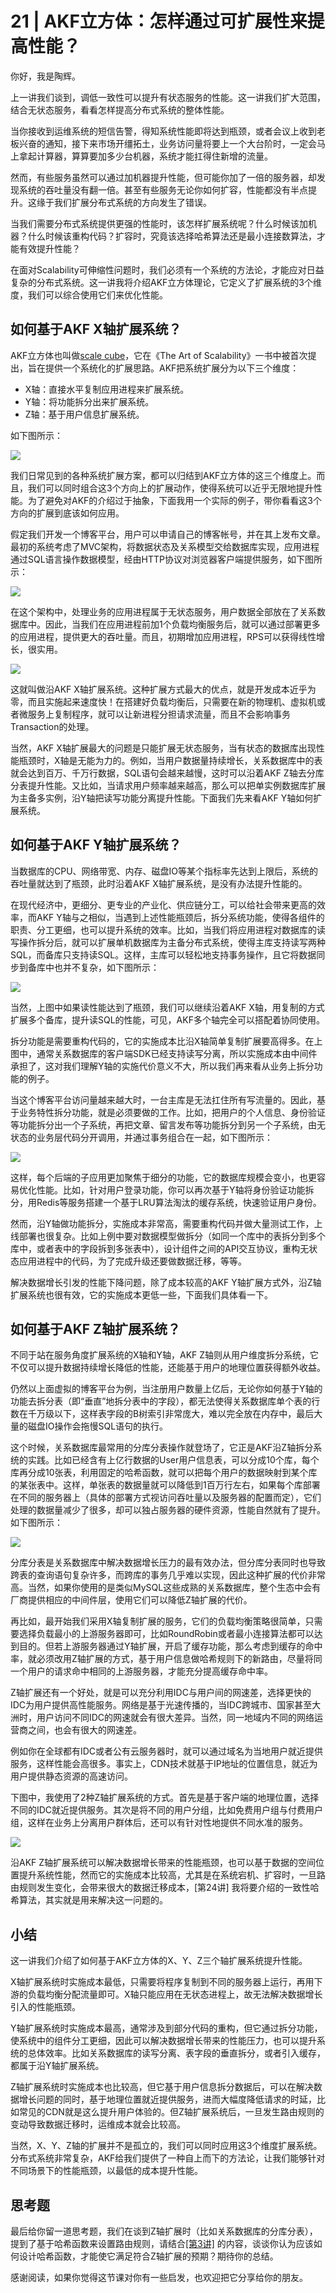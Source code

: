 # 21 \| AKF立方体：怎样通过可扩展性来提高性能？

你好，我是陶辉。

上一讲我们谈到，调低一致性可以提升有状态服务的性能。这一讲我们扩大范围，结合无状态服务，看看怎样提高分布式系统的整体性能。

当你接收到运维系统的短信告警，得知系统性能即将达到瓶颈，或者会议上收到老板兴奋的通知，接下来市场开缰拓土，业务访问量将要上一个大台阶时，一定会马上拿起计算器，算算要加多少台机器，系统才能扛得住新增的流量。

然而，有些服务虽然可以通过加机器提升性能，但可能你加了一倍的服务器，却发现系统的吞吐量没有翻一倍。甚至有些服务无论你如何扩容，性能都没有半点提升。这缘于我们扩展分布式系统的方向发生了错误。

当我们需要分布式系统提供更强的性能时，该怎样扩展系统呢？什么时候该加机器？什么时候该重构代码？扩容时，究竟该选择哈希算法还是最小连接数算法，才能有效提升性能？

在面对Scalability可伸缩性问题时，我们必须有一个系统的方法论，才能应对日益复杂的分布式系统。这一讲我将介绍AKF立方体理论，它定义了扩展系统的3个维度，我们可以综合使用它们来优化性能。

## 如何基于AKF X轴扩展系统？

AKF立方体也叫做[scale cube](<https://en.wikipedia.org/wiki/Scale_cube>)，它在《The Art of Scalability》一书中被首次提出，旨在提供一个系统化的扩展思路。AKF把系统扩展分为以下三个维度：

<!-- [[[read_end]]] -->

- X轴：直接水平复制应用进程来扩展系统。
- Y轴：将功能拆分出来扩展系统。
- Z轴：基于用户信息扩展系统。

<!-- -->

如下图所示：

![](<https://static001.geekbang.org/resource/image/61/aa/61633c7e7679fd10b915494b72abb3aa.jpg?wh=1218*974>)

我们日常见到的各种系统扩展方案，都可以归结到AKF立方体的这三个维度上。而且，我们可以同时组合这3个方向上的扩展动作，使得系统可以近乎无限地提升性能。为了避免对AKF的介绍过于抽象，下面我用一个实际的例子，带你看看这3个方向的扩展到底该如何应用。

假定我们开发一个博客平台，用户可以申请自己的博客帐号，并在其上发布文章。最初的系统考虑了MVC架构，将数据状态及关系模型交给数据库实现，应用进程通过SQL语言操作数据模型，经由HTTP协议对浏览器客户端提供服务，如下图所示：

![](<https://static001.geekbang.org/resource/image/cd/e0/cda814dcfca8820c81024808fe96b1e0.jpg?wh=876*874>)

在这个架构中，处理业务的应用进程属于无状态服务，用户数据全部放在了关系数据库中。因此，当我们在应用进程前加1个负载均衡服务后，就可以通过部署更多的应用进程，提供更大的吞吐量。而且，初期增加应用进程，RPS可以获得线性增长，很实用。

![](<https://static001.geekbang.org/resource/image/d7/62/d7f75f3f5a5e6f8a07b1c47501606962.png?wh=879*856>)

这就叫做沿AKF X轴扩展系统。这种扩展方式最大的优点，就是开发成本近乎为零，而且实施起来速度快！在搭建好负载均衡后，只需要在新的物理机、虚拟机或者微服务上复制程序，就可以让新进程分担请求流量，而且不会影响事务Transaction的处理。

当然，AKF X轴扩展最大的问题是只能扩展无状态服务，当有状态的数据库出现性能瓶颈时，X轴是无能为力的。例如，当用户数据量持续增长，关系数据库中的表就会达到百万、千万行数据，SQL语句会越来越慢，这时可以沿着AKF Z轴去分库分表提升性能。又比如，当请求用户频率越来越高，那么可以把单实例数据库扩展为主备多实例，沿Y轴把读写功能分离提升性能。下面我们先来看AKF Y轴如何扩展系统。

## 如何基于AKF Y轴扩展系统？

当数据库的CPU、网络带宽、内存、磁盘IO等某个指标率先达到上限后，系统的吞吐量就达到了瓶颈，此时沿着AKF X轴扩展系统，是没有办法提升性能的。

在现代经济中，更细分、更专业的产业化、供应链分工，可以给社会带来更高的效率，而AKF Y轴与之相似，当遇到上述性能瓶颈后，拆分系统功能，使得各组件的职责、分工更细，也可以提升系统的效率。比如，当我们将应用进程对数据库的读写操作拆分后，就可以扩展单机数据库为主备分布式系统，使得主库支持读写两种SQL，而备库只支持读SQL。这样，主库可以轻松地支持事务操作，且它将数据同步到备库中也并不复杂，如下图所示：

![](<https://static001.geekbang.org/resource/image/86/74/865885bb7213e62b8e1b715d85c9a974.png?wh=834*791>)

当然，上图中如果读性能达到了瓶颈，我们可以继续沿着AKF X轴，用复制的方式扩展多个备库，提升读SQL的性能，可见，AKF多个轴完全可以搭配着协同使用。

拆分功能是需要重构代码的，它的实施成本比沿X轴简单复制扩展要高得多。在上图中，通常关系数据库的客户端SDK已经支持读写分离，所以实施成本由中间件承担了，这对我们理解Y轴的实施代价意义不大，所以我们再来看从业务上拆分功能的例子。

当这个博客平台访问量越来越大时，一台主库是无法扛住所有写流量的。因此，基于业务特性拆分功能，就是必须要做的工作。比如，把用户的个人信息、身份验证等功能拆分出一个子系统，再把文章、留言发布等功能拆分到另一个子系统，由无状态的业务层代码分开调用，并通过事务组合在一起，如下图所示：

![](<https://static001.geekbang.org/resource/image/3b/af/3bba7bc19965bb9b01c058e67a6471af.png?wh=644*833>)

这样，每个后端的子应用更加聚焦于细分的功能，它的数据库规模会变小，也更容易优化性能。比如，针对用户登录功能，你可以再次基于Y轴将身份验证功能拆分，用Redis等服务搭建一个基于LRU算法淘汰的缓存系统，快速验证用户身份。

然而，沿Y轴做功能拆分，实施成本非常高，需要重构代码并做大量测试工作，上线部署也很复杂。比如上例中要对数据模型做拆分（如同一个库中的表拆分到多个库中，或者表中的字段拆到多张表中），设计组件之间的API交互协议，重构无状态应用进程中的代码，为了完成升级还要做数据迁移，等等。

解决数据增长引发的性能下降问题，除了成本较高的AKF Y轴扩展方式外，沿Z轴扩展系统也很有效，它的实施成本更低一些，下面我们具体看一下。

## 如何基于AKF Z轴扩展系统？

不同于站在服务角度扩展系统的X轴和Y轴，AKF Z轴则从用户维度拆分系统，它不仅可以提升数据持续增长降低的性能，还能基于用户的地理位置获得额外收益。

仍然以上面虚拟的博客平台为例，当注册用户数量上亿后，无论你如何基于Y轴的功能去拆分表（即“垂直”地拆分表中的字段），都无法使得关系数据库单个表的行数在千万级以下，这样表字段的B树索引非常庞大，难以完全放在内存中，最后大量的磁盘IO操作会拖慢SQL语句的执行。

这个时候，关系数据库最常用的分库分表操作就登场了，它正是AKF沿Z轴拆分系统的实践。比如已经含有上亿行数据的User用户信息表，可以分成10个库，每个库再分成10张表，利用固定的哈希函数，就可以把每个用户的数据映射到某个库的某张表中。这样，单张表的数据量就可以降低到1百万行左右，如果每个库部署在不同的服务器上（具体的部署方式视访问吞吐量以及服务器的配置而定），它们处理的数据量减少了很多，却可以独占服务器的硬件资源，性能自然就有了提升。如下图所示：

![](<https://static001.geekbang.org/resource/image/dc/83/dc9e29827c26f89ff3459b5c99313583.png?wh=852*815>)

分库分表是关系数据库中解决数据增长压力的最有效办法，但分库分表同时也导致跨表的查询语句复杂许多，而跨库的事务几乎难以实现，因此这种扩展的代价非常高。当然，如果你使用的是类似MySQL这些成熟的关系数据库，整个生态中会有厂商提供相应的中间件层，使用它们可以降低Z轴扩展的代价。

再比如，最开始我们采用X轴复制扩展的服务，它们的负载均衡策略很简单，只需要选择负载最小的上游服务器即可，比如RoundRobin或者最小连接算法都可以达到目的。但若上游服务器通过Y轴扩展，开启了缓存功能，那么考虑到缓存的命中率，就必须改用Z轴扩展的方式，基于用户信息做哈希规则下的新路由，尽量将同一个用户的请求命中相同的上游服务器，才能充分提高缓存命中率。

Z轴扩展还有一个好处，就是可以充分利用IDC与用户间的网速差，选择更快的IDC为用户提供高性能服务。网络是基于光速传播的，当IDC跨城市、国家甚至大洲时，用户访问不同IDC的网速就会有很大差异。当然，同一地域内不同的网络运营商之间，也会有很大的网速差。

例如你在全球都有IDC或者公有云服务器时，就可以通过域名为当地用户就近提供服务，这样性能会高很多。事实上，CDN技术就基于IP地址的位置信息，就近为用户提供静态资源的高速访问。

下图中，我使用了2种Z轴扩展系统的方式。首先是基于客户端的地理位置，选择不同的IDC就近提供服务。其次是将不同的用户分组，比如免费用户组与付费用户组，这样在业务上分离用户群体后，还可以有针对性地提供不同水准的服务。

![](<https://static001.geekbang.org/resource/image/35/3b/353d8515d40db25eebee23889a3ecd3b.png?wh=1061*766>)

沿AKF Z轴扩展系统可以解决数据增长带来的性能瓶颈，也可以基于数据的空间位置提升系统性能，然而它的实施成本比较高，尤其是在系统宕机、扩容时，一旦路由规则发生变化，会带来很大的数据迁移成本，[第24讲] 我将要介绍的一致性哈希算法，其实就是用来解决这一问题的。

## 小结

这一讲我们介绍了如何基于AKF立方体的X、Y、Z三个轴扩展系统提升性能。

X轴扩展系统时实施成本最低，只需要将程序复制到不同的服务器上运行，再用下游的负载均衡分配流量即可。X轴只能应用在无状态进程上，故无法解决数据增长引入的性能瓶颈。

Y轴扩展系统时实施成本最高，通常涉及到部分代码的重构，但它通过拆分功能，使系统中的组件分工更细，因此可以解决数据增长带来的性能压力，也可以提升系统的总体效率。比如关系数据库的读写分离、表字段的垂直拆分，或者引入缓存，都属于沿Y轴扩展系统。

Z轴扩展系统时实施成本也比较高，但它基于用户信息拆分数据后，可以在解决数据增长问题的同时，基于地理位置就近提供服务，进而大幅度降低请求的时延，比如常见的CDN就是这么提升用户体验的。但Z轴扩展系统后，一旦发生路由规则的变动导致数据迁移时，运维成本就会比较高。

当然，X、Y、Z轴的扩展并不是孤立的，我们可以同时应用这3个维度扩展系统。分布式系统非常复杂，AKF给我们提供了一种自上而下的方法论，让我们能够针对不同场景下的性能瓶颈，以最低的成本提升性能。

## 思考题

最后给你留一道思考题，我们在谈到Z轴扩展时（比如关系数据库的分库分表），提到了基于哈希函数来设置路由规则，请结合[[第3讲]](<https://time.geekbang.org/column/article/232351>) 的内容，谈谈你认为应该如何设计哈希函数，才能使它满足符合Z轴扩展的预期？期待你的总结。

感谢阅读，如果你觉得这节课对你有一些启发，也欢迎把它分享给你的朋友。

